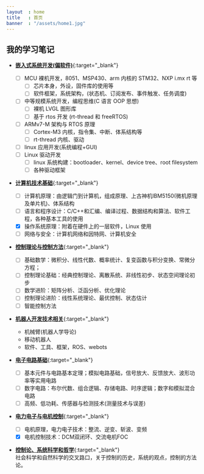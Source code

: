 ```yaml
---
layout  : home
title   : 首页
banner  : "/assets/home1.jpg"
---
```


## 我的学习笔记

- [**嵌入式系统开发(偏软件)**](https://xym.work/embedded-system){:target="_blank"}
  - [ ] MCU 裸机开发，8051、MSP430、arm 内核的 STM32、NXP i.mx rt 等
    - [ ] 芯片本身，外设，固件库的使用等
    - [ ] 软件框架，系统架构，(状态机、订阅发布、事件触发、任务调度)
  - [ ] 中等规模系统开发，编程思维(C 语言 OOP 思想)
    - [ ] 裸机 LVGL 图形库
    - [ ] 基于 rtos 开发 (rt-thread 和 freeRTOS)
  - [ ] ARMv7-M 架构与 RTOS 原理
    - [ ] Cortex-M3 内核，指令集、中断、体系结构等
    - [ ] rt-thread 内核、驱动
  - [ ] linux 应用开发(系统编程+GUI)
  - [ ] Linux 驱动开发
    - [ ] linux 系统构建：bootloader、kernel、device tree、root filesystem
    - [ ] 各种驱动框架

- [**计算机技术基础**](https://xym.work/computer-technology/){:target="_blank"}
  - [ ] 计算机原理：由逻辑门到计算机，组成原理、上古神机IBM5150(微机原理及单片机)、体系结构
  - [ ] 语言和程序设计：C/C++和汇编、编译过程、数据结构和算法、软件工程，各种基本工具的使用
  - [x] 操作系统原理：附着在硬件上的一层软件，Linux 使用
  - [ ] 网络与安全：计算机网络和因特网、计算机安全

- [**控制理论与控制方法**](https://xym.work/control-theory){:target="_blank"}
  - [ ] 基础数学：微积分、线性代数、概率统计、复变函数与积分变换、常微分方程；
  - [ ] 控制理论基础：经典控制理论、离散系统、非线性初步、状态空间理论初步
  - [ ] 数学进阶：矩阵分析、泛函分析、优化理论
  - [ ] 控制理论进阶：线性系统理论、最优控制、状态估计
  - [ ] 智能控制方法

- [**机器人开发技术相关**](https://xym.work/robot){:target="_blank"}
  - 机械臂(机器人学导论)
  - 移动机器人
  - 软件、工具、框架，ROS、webots

- [**电子电路基础**](https://xym.work/electronics){:target="_blank"}
  - [ ] 基本元件与电路基本定理；模拟电路基础，信号放大、反馈放大、波形功率等实用电路
  - [ ] 数字电路：布尔代数、组合逻辑、存储电路、时序逻辑；数字和模拟混合电路
  - [ ] 高频、低功耗、传感器与检测技术(测量技术与误差)

- [**电力电子与电机控制**](https://xym.work/motor-control){:target="_blank"}
  - [ ] 电机原理，电力电子技术：整流、逆变、斩波、变频
  - [x] 电机控制技术：DCM双闭环、交流电机FOC

- [**控制论、系统科学和哲学**](https://xym.work/cyberlosophy){:target="_blank"}  
  社会科学和自然科学的交叉路口，关于控制的历史，系统的观点，控制的方法论。




